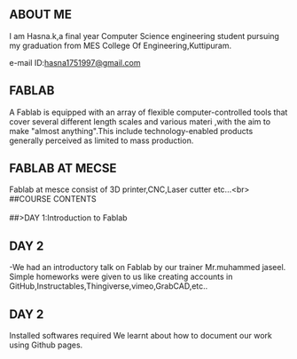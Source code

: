 ## ABOUT ME

 I am Hasna.k,a final year Computer Science engineering student pursuing my graduation from MES College Of Engineering,Kuttipuram.

e-mail ID:hasna1751997@gmail.com
## FABLAB
A Fablab is equipped with an array of flexible computer-controlled tools that cover several different length scales and various materi ,with the aim to make "almost anything".This include technology-enabled products generally perceived as limited to mass production.
## FABLAB AT MECSE
Fablab at mesce consist of 3D printer,CNC,Laser cutter etc...<br\>
##COURSE CONTENTS<br/>                                                                                                                                                                               
##>DAY 1:Introduction to Fablab
## DAY 2
-We had an introductory talk on Fablab by our trainer Mr.muhammed jaseel.                                                          Simple homeworks were given to us like creating accounts in GitHub,Instructables,Thingiverse,vimeo,GrabCAD,etc..
## DAY 2
Installed softwares required 
We learnt about how to document our work using Github pages.
